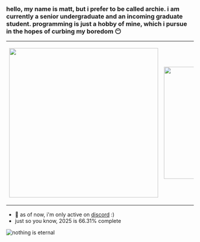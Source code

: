 <!--
  big shout out to [ouuan](https://ouuan.moe/about). for reference, please go to his readme profile...
-->
<!--
  also, another big shout out to [liununu](https://github.com/liununu/liununu) for automation. please leave him a star...
-->
### hello, my name is matt, but i prefer to be called archie. i am currently a senior undergraduate and an incoming graduate student. programming is just a hobby of mine, which i pursue in the hopes of curbing my boredom 😶
<table align="center">
  <tr>
    <td>
      <p align="left">
        <a href="https://github.com/kittinan/spotify-github-profile" target="__blank">
          <img src="https://spotify-github-profile.kittinanx.com/api/view.svg?uid=qtaj6brxfgf51fl3iwa9er3ef&cover_image=true&theme=natemoo-re&show_offline=false&background_color=121212&interchange=true&bar_color=53b14f&bar_color_cover=true" width="400px" />
        </a>
      </p>
    </td>
    <td>
      <a href="https://lanyard.cnrad.dev" target="__blank">
          <img src="https://lanyard.cnrad.dev/api/1086625985761382430?theme=dark&hideDiscrim=true&borderRadius=30px&idleMessage=either%20hunting%20some%20good/offensive%20memes%20or%20plotting%20something%20bad%20for%20personal%20benefit" width="300px" />
        </a>
    </td>
  </tr>
</table>

- :thought_balloon: as of now, i'm only active on <a href="https://discord.gg/memes" target="__blank">discord</a> :)
- just so you know, 2025 is 66.31% complete

![nothing is eternal](https://github.com/archangel-12/archangel-12/actions/workflows/main.yml/badge.svg?event=schedule)